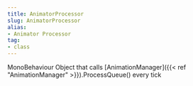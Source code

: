 ```yaml
---
title: AnimatorProcessor
slug: AnimatorProcessor
alias: 
- Animator Processor
tag: 
- class
---
```

MonoBehaviour Object that calls [AnimationManager]({{< ref "AnimationManager" >}}).ProcessQueue() every tick
